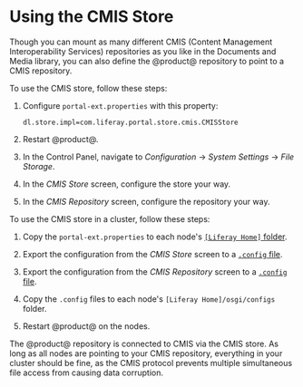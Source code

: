 # Using the CMIS Store [](id=using-the-cmis-store)

Though you can mount as many different CMIS (Content Management Interoperability
Services) repositories as you like in the Documents and Media library, you can
also define the @product@ repository to point to a CMIS repository. 

To use the CMIS store, follow these steps:

1.  Configure `portal-ext.properties` with this property: 

        dl.store.impl=com.liferay.portal.store.cmis.CMISStore

2.  Restart @product@.

3.  In the Control Panel, navigate to *Configuration* &rarr;
    *System Settings* &rarr; *File Storage*. 

4.  In the *CMIS Store* screen, configure the store your way. 

5.  In the *CMIS Repository* screen, configure the repository your way. 

To use the CMIS store in a cluster, follow these steps:

1.  Copy the `portal-ext.properties` to each node's
    [`[Liferay Home]` folder](/discover/deployment/-/knowledge_base/7-1/installing-liferay#liferay-home). 

2.  Export the configuration from the *CMIS Store* screen to a 
    [`.config` file](/discover/portal/-/knowledge_base/7-1/understanding-system-configuration-files). 

3.  Export the configuration from the *CMIS Repository* screen to a 
    [`.config` file](/discover/portal/-/knowledge_base/7-1/understanding-system-configuration-files). 

4.  Copy the `.config` files to each node's `[Liferay Home]/osgi/configs` 
    folder. 

5.  Restart @product@ on the nodes. 

The @product@ repository is connected to CMIS via the CMIS store. As long as all
nodes are pointing to your CMIS repository, everything in your cluster should be
fine, as the CMIS protocol prevents multiple simultaneous file access from
causing data corruption. 

